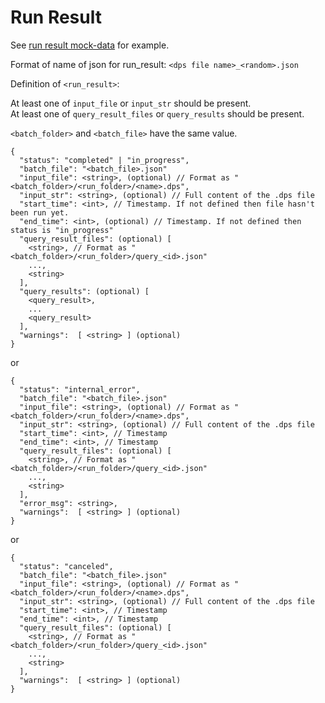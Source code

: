 # Run Result

See [run result mock-data](../../mock-data/run/run.json) for example.

Format of name of json for run_result:
  `<dps file name>_<random>.json`

Definition of `<run_result>`:

At least one of `input_file` or `input_str` should be present.  
At least one of `query_result_files` or `query_results` should be present.

`<batch_folder>` and `<batch_file>` have the same value.

```
{
  "status": "completed" | "in_progress",
  "batch_file": "<batch_file>.json"
  "input_file": <string>, (optional) // Format as "<batch_folder>/<run_folder>/<name>.dps",
  "input_str": <string>, (optional) // Full content of the .dps file
  "start_time": <int>, // Timestamp. If not defined then file hasn't been run yet.
  "end_time": <int>, (optional) // Timestamp. If not defined then status is "in_progress"
  "query_result_files": (optional) [
    <string>, // Format as "<batch_folder>/<run_folder>/query_<id>.json"
    ...,
    <string>
  ],
  "query_results": (optional) [
    <query_result>,
    ...
    <query_result>
  ],
  "warnings":  [ <string> ] (optional)
}
```
or
```
{
  "status": "internal_error",
  "batch_file": "<batch_file>.json"
  "input_file": <string>, (optional) // Format as "<batch_folder>/<run_folder>/<name>.dps",
  "input_str": <string>, (optional) // Full content of the .dps file
  "start_time": <int>, // Timestamp
  "end_time": <int>, // Timestamp
  "query_result_files": (optional) [
    <string>, // Format as "<batch_folder>/<run_folder>/query_<id>.json"
    ...,
    <string>
  ],
  "error_msg": <string>,
  "warnings":  [ <string> ] (optional)
}
```
or
```
{
  "status": "canceled",
  "batch_file": "<batch_file>.json"
  "input_file": <string>, (optional) // Format as "<batch_folder>/<run_folder>/<name>.dps",
  "input_str": <string>, (optional) // Full content of the .dps file
  "start_time": <int>, // Timestamp
  "end_time": <int>, // Timestamp
  "query_result_files": (optional) [
    <string>, // Format as "<batch_folder>/<run_folder>/query_<id>.json"
    ...,
    <string>
  ],
  "warnings":  [ <string> ] (optional)
}
```
